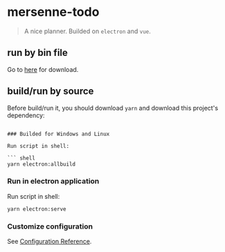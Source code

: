 # mersenne-todo

> A nice planner. Builded on `electron` and `vue`.

## run by bin file

Go to [here](https://github.com/PeterlitsZo/MersenneTodo/releases/tag/v0.0.2-alpha)
for download.

## build/run by source

Before build/run it, you should download `yarn` and download this project's
dependency:

```

### Builded for Windows and Linux

Run script in shell:

``` shell
yarn electron:allbuild
```

### Run in electron application

Run script in shell:

``` shell
yarn electron:serve
```

### Customize configuration
See [Configuration Reference](https://cli.vuejs.org/config/).
